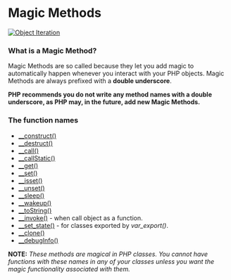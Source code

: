 # Magic Methods
[![Object Iteration](http://php.net/images/logos/php-med-trans.png)](http://php.net/manual/en/language.oop5.magic.php)

### What is a Magic Method?

Magic Methods are so called because they let you add magic to automatically happen whenever you interact with your PHP objects. Magic Methods are always prefixed with a __double underscore__.

**PHP recommends you do not write any method names with a __double underscore__, as PHP may, in the future, add new Magic Methods.**

### The function names
- [__construct()](http://php.net/manual/en/language.oop5.decon.php#object.construct)
- [__destruct()](http://php.net/manual/en/language.oop5.decon.php#object.destruct)
- [__call()](http://php.net/manual/en/language.oop5.overloading.php#object.call)
- [__callStatic()](http://php.net/manual/en/language.oop5.overloading.php#object.callstatic)
- [__get()](http://php.net/manual/en/language.oop5.overloading.php#object.get)
- [__set()](http://php.net/manual/en/language.oop5.overloading.php#object.set)
- [__isset()](http://php.net/manual/en/language.oop5.overloading.php#object.isset)
- [__unset()](http://php.net/manual/en/language.oop5.overloading.php#object.unset)
- [__sleep()](http://php.net/manual/en/language.oop5.magic.php#object.sleep)
- [__wakeup()](http://php.net/manual/en/language.oop5.magic.php#object.wakeup)
- [__toString()](http://php.net/manual/en/language.oop5.magic.php#object.tostring)
- [__invoke()](http://php.net/manual/en/language.oop5.magic.php#object.invoke) - when call object as a function.
- [__set_state()](http://php.net/manual/en/language.oop5.magic.php#object.set-state) - for classes exported by *var_export()*.
- [__clone()](http://php.net/manual/en/language.oop5.cloning.php#object.clone)
- [__debugInfo()](http://php.net/manual/en/language.oop5.magic.php#object.debuginfo)

**NOTE:** *These methods are magical in PHP classes. You cannot have functions with these names in any of your classes unless you want the magic functionality associated with them.*